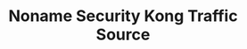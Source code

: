 ---
title: 'Noname Security Kong Traffic Source'
name: 'Noname Security Kong Traffic Source'

content_type: plugin

publisher: noname-security
description: "Noname Security machine learning & prevention blocking for Kong API Gateway discovery"


products:
    - gateway

works_on:
    - on-prem
    - konnect

# on_prem:
#   - hybrid
#   - db-less
#   - traditional
# konnect_deployments:
#   - hybrid
#   - cloud-gateways
#   - serverless

third_party: true

support_url: https://success.nonamesecurity.com/

icon: nonamesecurity-kongtrafficsource.png

search_aliases:
  - nonamesecurity-kongtrafficsource
---